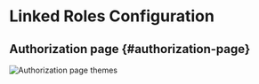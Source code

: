 # Linked Roles Configuration

## Authorization page {#authorization-page}

![Authorization page themes](@site/docs/assets/linked-roles/authentification-page.jpg)